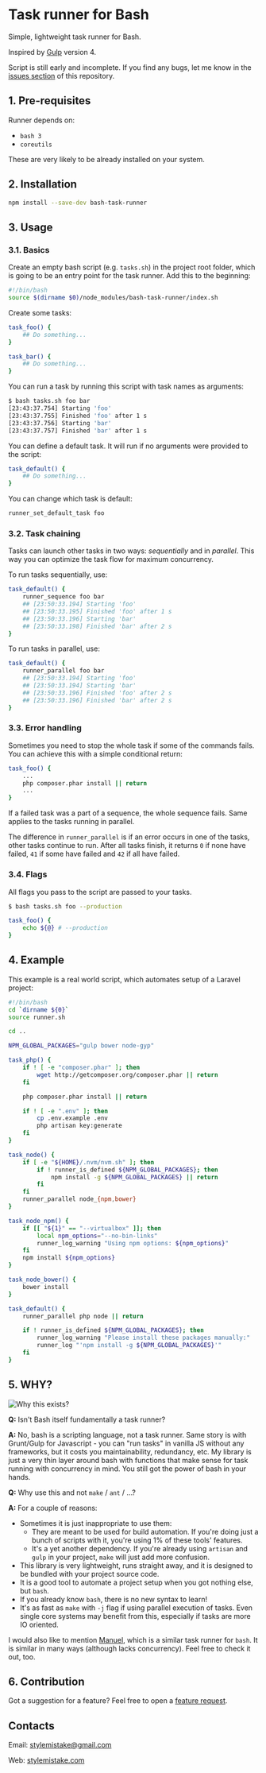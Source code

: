 # Task runner for Bash

Simple, lightweight task runner for Bash.

Inspired by [Gulp] version 4.

Script is still early and incomplete. If you find any bugs, let me know in the
[issues section][issues] of this repository.


## 1. Pre-requisites

Runner depends on:

* `bash 3`
* `coreutils`

These are very likely to be already installed on your system.


## 2. Installation

```bash
npm install --save-dev bash-task-runner
```

## 3. Usage

### 3.1. Basics

Create an empty bash script (e.g. `tasks.sh`) in the project root folder, which is going to be an entry
point for the task runner. Add this to the beginning:

```bash
#!/bin/bash
source $(dirname $0)/node_modules/bash-task-runner/index.sh
```

Create some tasks:

```bash
task_foo() {
    ## Do something...
}

task_bar() {
    ## Do something...
}
```

You can run a task by running this script with task names as arguments:

```bash
$ bash tasks.sh foo bar
[23:43:37.754] Starting 'foo'
[23:43:37.755] Finished 'foo' after 1 s
[23:43:37.756] Starting 'bar'
[23:43:37.757] Finished 'bar' after 1 s
```

You can define a default task. It will run if no arguments were provided to
the script:

```bash
task_default() {
    ## Do something...
}
```

You can change which task is default:

```bash
runner_set_default_task foo
```

### 3.2. Task chaining

Tasks can launch other tasks in two ways: *sequentially* and in *parallel*.
This way you can optimize the task flow for maximum concurrency.

To run tasks sequentially, use:

```bash
task_default() {
    runner_sequence foo bar
    ## [23:50:33.194] Starting 'foo'
    ## [23:50:33.195] Finished 'foo' after 1 s
    ## [23:50:33.196] Starting 'bar'
    ## [23:50:33.198] Finished 'bar' after 2 s
}
```

To run tasks in parallel, use:

```bash
task_default() {
    runner_parallel foo bar
    ## [23:50:33.194] Starting 'foo'
    ## [23:50:33.194] Starting 'bar'
    ## [23:50:33.196] Finished 'foo' after 2 s
    ## [23:50:33.196] Finished 'bar' after 2 s
}
```

### 3.3. Error handling

Sometimes you need to stop the whole task if some of the commands fails.
You can achieve this with a simple conditional return:

```bash
task_foo() {
    ...
    php composer.phar install || return
    ...
}
```

If a failed task was a part of a sequence, the whole sequence fails. Same
applies to the tasks running in parallel.

The difference in `runner_parallel` is if an error occurs in one of the tasks,
other tasks continue to run. After all tasks finish, it returns `0` if
none have failed, `41` if some have failed and `42` if all have failed.

### 3.4. Flags

All flags you pass to the script are passed to your tasks.

```bash
$ bash tasks.sh foo --production

task_foo() {
    echo ${@} # --production
}
```


## 4. Example

This example is a real world script, which automates setup of a Laravel
project:

```bash
#!/bin/bash
cd `dirname ${0}`
source runner.sh

cd ..

NPM_GLOBAL_PACKAGES="gulp bower node-gyp"

task_php() {
    if ! [ -e "composer.phar" ]; then
        wget http://getcomposer.org/composer.phar || return
    fi

    php composer.phar install || return

    if ! [ -e ".env" ]; then
        cp .env.example .env
        php artisan key:generate
    fi
}

task_node() {
    if [ -e "${HOME}/.nvm/nvm.sh" ]; then
        if ! runner_is_defined ${NPM_GLOBAL_PACKAGES}; then
            npm install -g ${NPM_GLOBAL_PACKAGES} || return
        fi
    fi
    runner_parallel node_{npm,bower}
}

task_node_npm() {
    if [[ "${1}" == "--virtualbox" ]]; then
        local npm_options="--no-bin-links"
        runner_log_warning "Using npm options: ${npm_options}"
    fi
    npm install ${npm_options}
}

task_node_bower() {
    bower install
}

task_default() {
    runner_parallel php node || return

    if ! runner_is_defined ${NPM_GLOBAL_PACKAGES}; then
        runner_log_warning "Please install these packages manually:"
        runner_log "'npm install -g ${NPM_GLOBAL_PACKAGES}'"
    fi
}
```


## 5. WHY?

![Why this exists?][derp_why]

**Q:** Isn't Bash itself fundamentally a task runner?

**A:** No, bash is a scripting language, not a task runner. Same story is with
Grunt/Gulp for Javascript - you can "run tasks" in vanilla JS without any
frameworks, but it costs you maintainability, redundancy, etc. My library is
just a very thin layer around bash with functions that make sense for task
running with concurrency in mind. You still got the power of bash in your
hands.

**Q:** Why use this and not `make` / `ant` / ...?

**A:** For a couple of reasons:

* Sometimes it is just inappropriate to use them:
    * They are meant to be used for build automation. If you're doing just
    a bunch of scripts with it, you're using 1% of these tools' features.
    * It's a yet another dependency. If you're already using `artisan` and
    `gulp` in your project, `make` will just add more confusion.
* This library is very lightweight, runs straight away, and it is designed to
be bundled with your project source code.
* It is a good tool to automate a project setup when you got nothing else,
but `bash`.
* If you already know `bash`, there is no new syntax to learn!
* It's as fast as `make` with `-j` flag if using parallel execution of tasks.
Even single core systems may benefit from this, especially if tasks are more
IO oriented.

I would also like to mention [Manuel], which is a similar task runner for
`bash`. It is similar in many ways (although lacks concurrency). Feel free to
check it out, too.


## 6. Contribution

Got a suggestion for a feature? Feel free to open a [feature request][issues].


## Contacts

Email: [stylemistake@gmail.com]

Web: [stylemistake.com]

[gulp]: https://github.com/gulpjs/gulp
[issues]: https://github.com/stylemistake/bash-task-runner/issues
[derp_why]: http://cdn.alltheragefaces.com/img/faces/jpg/neutral-whyyyyy.jpg
[manuel]: https://github.com/ShaneKilkelly/manuel
[stylemistake.com]: http://stylemistake.com
[stylemistake@gmail.com]: mailto:stylemistake@gmail.com
